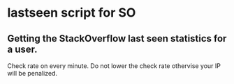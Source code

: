 # lastseen script for SO

Getting the StackOverflow last seen statistics for a user.
--

Check rate on every minute. 
Do not lower the check rate othervise your IP will be penalized.
